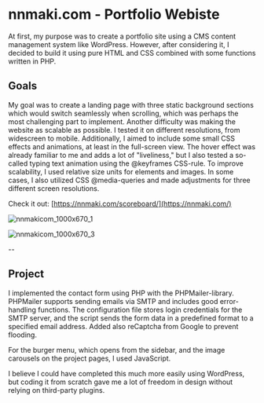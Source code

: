 # nnmaki.com - Portfolio Webiste

At first, my purpose was to create a portfolio site using a CMS content management system like WordPress. However, after considering it, I decided to build it using pure HTML and CSS combined with some functions written in PHP.

## Goals

My goal was to create a landing page with three static background sections which would switch seamlessly when scrolling, which was perhaps the most challenging part to implement. Another difficulty was making the website as scalable as possible. I tested it on different resolutions, from widescreen to mobile. Additionally, I aimed to include some small CSS effects and animations, at least in the full-screen view. The hover effect was already familiar to me and adds a lot of "liveliness," but I also tested a so-called typing text animation using the @keyframes CSS-rule. To improve scalability, I used relative size units for elements and images. In some cases, I also utilized CSS @media-queries and made adjustments for three different screen resolutions.

Check it out: [https://nnmaki.com/scoreboard/](https://nnmaki.com/)

![nnmakicom_1000x670_1](https://github.com/user-attachments/assets/69d279ea-9430-4b5a-8ccb-1f6d2c981010)

![nnmakicom_1000x670_3](https://github.com/user-attachments/assets/21cec2d0-21bc-4a41-a9ca-60504901a125)

--
## Project

I implemented the contact form using PHP with the PHPMailer-library. PHPMailer supports sending emails via SMTP and includes good error-handling functions. The configuration file stores login credentials for the SMTP server, and the script sends the form data in a predefined format to a specified email address. Added also reCaptcha from Google to prevent flooding.

For the burger menu, which opens from the sidebar, and the image carousels on the project pages, I used JavaScript.

I believe I could have completed this much more easily using WordPress, but coding it from scratch gave me a lot of freedom in design without relying on third-party plugins.


